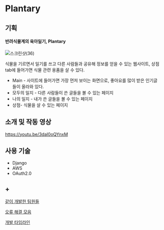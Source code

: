 # Plantary
## 기획
#### 반려식물계의 육아일기, Plantary
![스크린샷(36)](https://user-images.githubusercontent.com/46561481/159726546-7ad45e6b-182b-494c-a00e-513816a833ff.png)


식물을 기르면서 일기를 쓰고 다른 사람들과 공유해 정보를 얻을 수 있는 웹사이트, 상점 tab에 들어가면 식물 관련 용품을 살 수 있다. 
+ Main - 사이트에 들어가면 가장 먼저 보이는 화면으로, 좋아요를 많이 받은 인기글들이 올라와 있다.
+ 모두의 일지 - 다른 사람들이 쓴 글들을 볼 수 있는 페이지
+ 나의 일지 - 내가 쓴 글들을 볼 수 있는 페이지
+ 상점- 식물을 살 수 있는 페이지

## 소개 및 작동 영상
https://youtu.be/3daI0oQYnxM

## 사용 기술
+ Django
+ AWS
+ OAuth2.0

## +
[같이 개발한 팀원들](https://plantary.notion.site/Members-784f75f432e640368d877477002de9b4)   

[오류 해결 모음](https://plantary.notion.site/cc22fc1047484de4bd3df8a8a844b4ec?v=3abbb0d07dd14e29bf016d958d7e0b09)

[개발 타임라인](https://plantary.notion.site/History-e1d0bf5296ac46cc87f3c5564712abbe)
